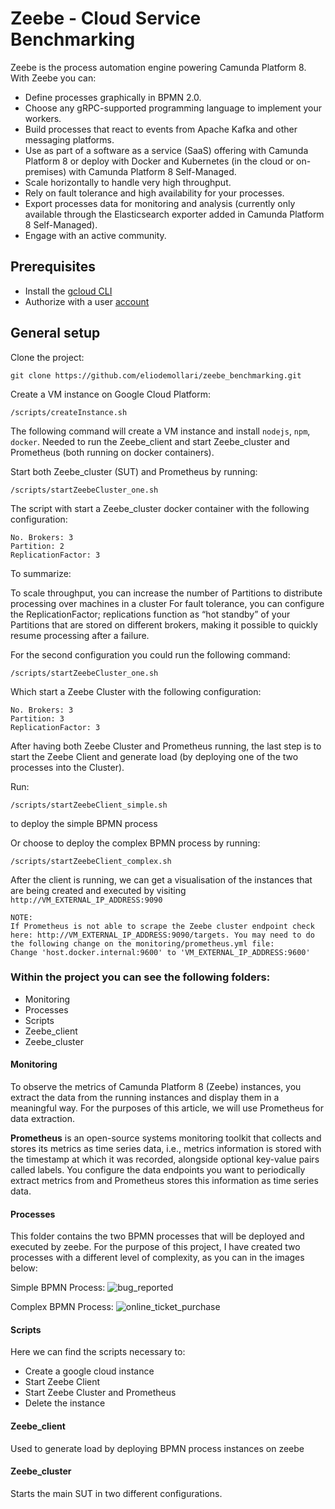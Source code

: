 # Zeebe - Cloud Service Benchmarking

Zeebe is the process automation engine powering Camunda Platform 8.
With Zeebe you can:
- Define processes graphically in BPMN 2.0.
- Choose any gRPC-supported programming language to implement your workers.
- Build processes that react to events from Apache Kafka and other messaging platforms.
- Use as part of a software as a service (SaaS) offering with Camunda Platform 8 or deploy with Docker and Kubernetes (in the cloud or on-premises) with Camunda Platform 8 Self-Managed.
- Scale horizontally to handle very high throughput.
- Rely on fault tolerance and high availability for your processes.
- Export processes data for monitoring and analysis (currently only available through the Elasticsearch exporter added in Camunda Platform 8 Self-Managed).
- Engage with an active community.

## Prerequisites
- Install the [gcloud CLI](https://cloud.google.com/sdk/docs/install)
- Authorize with a user [account](https://cloud.google.com/sdk/docs/authorizing#authorize_with_a_user_account)

## General setup  

Clone the project:
```
git clone https://github.com/eliodemollari/zeebe_benchmarking.git
```

Create a VM instance on Google Cloud Platform: 
```
/scripts/createInstance.sh
```
The following command will create a VM instance and install ```nodejs```, ```npm```, ```docker```. Needed to run the Zeebe_client and start Zeebe_cluster and Prometheus (both running on docker containers).

Start both Zeebe_cluster (SUT) and Prometheus by running: 
```
/scripts/startZeebeCluster_one.sh
```
The script with start a Zeebe_cluster docker container with the following configuration:

```
No. Brokers: 3
Partition: 2
ReplicationFactor: 3
```
To summarize:

To scale throughput, you can increase the number of Partitions to distribute processing over machines in a cluster
For fault tolerance, you can configure the ReplicationFactor; replications function as “hot standby” of your Partitions that are stored on different brokers, making it possible to quickly resume processing after a failure. 

For the second configuration you could run the following command:
```
/scripts/startZeebeCluster_one.sh
```

Which start a Zeebe Cluster with the following configuration:
```
No. Brokers: 3
Partition: 3
ReplicationFactor: 3
```

After having both Zeebe Cluster and Prometheus running, the last step is to start the Zeebe Client and generate load (by deploying one of the two processes into the Cluster). 

Run:
```
/scripts/startZeebeClient_simple.sh
```
to deploy the simple BPMN process

Or choose to deploy the complex BPMN process by running:
```
/scripts/startZeebeClient_complex.sh
```

After the client is running, we can get a visualisation of the instances that are being created and executed by visiting ```http://VM_EXTERNAL_IP_ADDRESS:9090```

```
NOTE:
If Prometheus is not able to scrape the Zeebe cluster endpoint check here: http://VM_EXTERNAL_IP_ADDRESS:9090/targets. You may need to do the following change on the monitoring/prometheus.yml file:
Change 'host.docker.internal:9600' to 'VM_EXTERNAL_IP_ADDRESS:9600'
```

### Within the project you can see the following folders:
- Monitoring
- Processes
- Scripts
- Zeebe_client
- Zeebe_cluster

#### Monitoring
To observe the metrics of Camunda Platform 8 (Zeebe) instances, you extract the data from the running instances and display them in a meaningful way. For the purposes of this article, we will use Prometheus for data extraction.

**Prometheus** is an open-source systems monitoring toolkit that collects and stores its metrics as time series data, i.e., metrics information is stored with the timestamp at which it was recorded, alongside optional key-value pairs called labels. You configure the data endpoints you want to periodically extract metrics from and Prometheus stores this information as time series data.


#### Processes
This folder contains the two BPMN processes that will be deployed and executed by zeebe. For the purpose of this project, I have created two processes with a different level of complexity, as you can in the images below:

Simple BPMN Process:
![bug_reported](https://user-images.githubusercontent.com/34032442/217483784-e8708f31-e4a7-4181-8bf8-90bc11eaf1e5.png)

Complex BPMN Process:
![online_ticket_purchase](https://user-images.githubusercontent.com/34032442/217483497-90879e10-6742-4ba9-9962-2136dcb6b785.png)


#### Scripts
Here we can find the scripts necessary to: 
- Create a google cloud instance
- Start Zeebe Client
- Start Zeebe Cluster and Prometheus
- Delete the instance


#### Zeebe_client
Used to generate load by deploying BPMN process instances on zeebe 


#### Zeebe_cluster
Starts the main SUT in two different configurations. 





